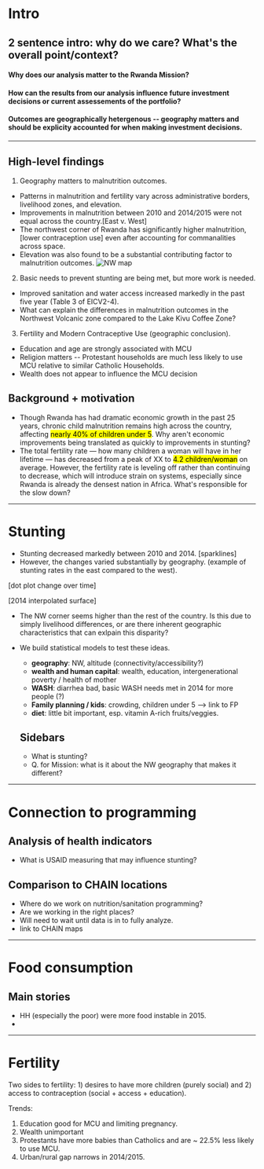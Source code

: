 # Intro
## 2 sentence intro: why do we care?  What's the overall point/context?
#### Why does our analysis matter to the Rwanda Mission?  
#### How can the results from our analysis influence future investment decisions or current assessements of the portfolio?
#### Outcomes are geographically hetergenous -- geography matters and should be explicity accounted for when making investment decisions.

---

## High-level findings
1. Geography matters to malnutrition outcomes.
  * Patterns in malnutrition and fertility vary across administrative borders, livelihood zones, and elevation.  
  * Improvements in malnutrition between 2010 and 2014/2015 were not equal across the country.[East v. West]
  * The northwest corner of Rwanda has significantly higher malnutrition, [lower contraception use] even after accounting for commanalities across space.
  * Elevation was also found to be a substantial contributing factor to malnutrition outcomes. 
  ![NW map]({{site.baseurl}}/img/nw-rwnada.png)
2. Basic needs to prevent stunting are being met, but more work is needed.
  * Improved sanitation and water access increased markedly in the past five year (Table 3 of EICV2-4).
  * What can explain the differences in malnutrition outcomes in the Northwest Volcanic zone compared to the Lake Kivu Coffee Zone?
3. Fertility and Modern Contraceptive Use (geographic conclusion).
  * Education and age are strongly associated with MCU
  * Religion matters -- Protestant households are much less likely to use MCU relative to similar Catholic Households.
  * Wealth does not appear to influence the MCU decision

## Background + motivation
* Though Rwanda has had dramatic economic growth in the past 25 years, chronic child malnutrition remains high across the country, affecting <mark>nearly 40% of children under 5</mark>. Why aren't economic improvements being translated as quickly to improvements in stunting?
* The total fertility rate &mdash; how many children a woman will have in her lifetime &mdash; has decreased from a peak of XX to <mark>4.2 children/woman</mark> on average. However, the fertility rate is leveling off rather than continuing to decrease, which will introduce strain on systems, especially since Rwanda is already the densest nation in Africa. What's responsible for the slow down?

---

# Stunting
* Stunting decreased markedly between 2010 and 2014. [sparklines]
* However, the changes varied substantially by geography. (example of stunting rates in the east compared to the west).

[dot plot change over time]

[2014 interpolated surface]

* The NW corner seems higher than the rest of the country. Is this due to simply livelihood differences, or are there inherent geographic characteristics that can exlpain this disparity? 

* We build statistical models to test these ideas.
  * **geography**: NW, altitude (connectivity/accessibility?)
  * **wealth and human capital**: wealth, education, intergenerational poverty / health of mother
  * **WASH**: diarrhea bad, basic WASH needs met in 2014 for more people (?)
  * **Family planning / kids**: crowding, children under 5 --> link to FP
  * **diet**: little bit important, esp. vitamin A-rich fruits/veggies.

  ## Sidebars
  * What is stunting?
  * Q. for Mission: what is it about the NW geography that makes it different?


---

# Connection to programming

## Analysis of health indicators
* What is USAID measuring that may influence stunting?

## Comparison to CHAIN locations
* Where do we work on nutrition/sanitation programming?
* Are we working in the right places?
* Will need to wait until data is in to fully analyze.
* link to CHAIN maps

---
# Food consumption
## Main stories
* HH (especially the poor) were more food instable in 2015.
*

---
# Fertility
Two sides to fertility: 1) desires to have more children (purely social) and 2) access to contraception (social + access + education).

Trends:

1) Education good for MCU and limiting pregnancy.
2) Wealth unimportant
3) Protestants have more babies than Catholics and are ~ 22.5% less likely to use MCU.
4) Urban/rural gap narrows in 2014/2015.

